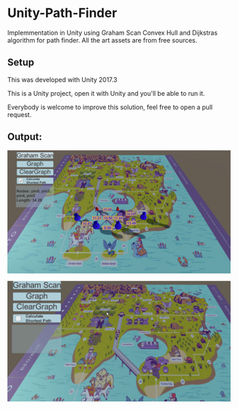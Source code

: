 # Unity-Path-Finder

Implemmentation in Unity using Graham Scan Convex Hull and Dijkstras algorithm for path finder.
All the art assets are from free sources.

## Setup
This was developed with Unity 2017.3

This is a Unity project, open it with Unity and you'll be able to run it.

Everybody is welcome to improve this solution, feel free to open a pull request.


## Output:

![Screenshot](output.png)

![](output.gif)